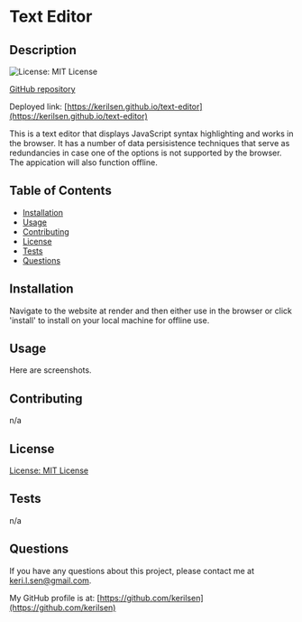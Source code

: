 # Text Editor

  ## Description

  ![License: MIT License](https://img.shields.io/badge/License-MIT-yellow.svg)

  [GitHub repository](https://github.com/kerilsen/text-editor)

  Deployed link: [https://kerilsen.github.io/text-editor](https://kerilsen.github.io/text-editor)

  This is a text editor that displays JavaScript syntax highlighting and works in the browser. It has a number of data persisistence techniques that serve as redundancies in case one of the options is not supported by the browser. The appication will also function offline.
  
  ## Table of Contents
  - [Installation](#installation)
  - [Usage](#usage)
  - [Contributing](#contributing)
  - [License](#license)
  - [Tests](#tests)
  - [Questions](#questions)

  ## Installation

  Navigate to the website at render and then either use in the browser or click 'install' to install on your local machine for offline use.

  ## Usage

  Here are screenshots.

  ## Contributing

  n/a

  ## License

  [License: MIT License](https://opensource.org/licenses/MIT)

  ## Tests

  n/a

  ## Questions

  If you have any questions about this project, please contact me at keri.l.sen@gmail.com.

  My GitHub profile is at: [https://github.com/kerilsen](https://github.com/kerilsen)
